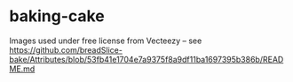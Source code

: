 # baking-cake

Images used under free license from Vecteezy – see https://github.com/breadSlice-bake/Attributes/blob/53fb41e1704e7a9375f8a9df11ba1697395b386b/README.md
